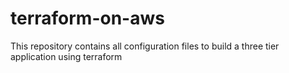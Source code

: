 # terraform-on-aws
This repository contains all configuration files to build a three tier application using terraform
